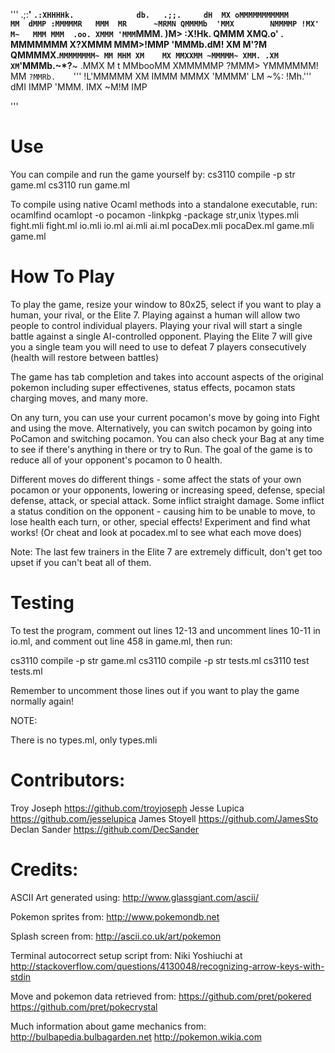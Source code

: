 '''
                              .;:**'
                              `
  .:XHHHHk.              db.   .;;.     dH  MX
oMMMMMMMMMMM        MM  dMMP :MMMMMR   MMM  MR      ~MRMN
QMMMMb  'MMX        NMMMMP !MX'  M~   MMM MMM  .oo. XMMM 'MMM
  `MMM.   )M> :X!Hk. QMMM   XMQ.o'  .  MMMMMMM X?XMMM MMM>!MMP
   'MMMb.dM! XM M'?M QMMMMX.`MMMMMMMM~ MM MHM XM    MX MMXXMM
    ~MMMMM~ XMM. .XM XM`'MMMb.~*?**~ .MMX M t MMbooMM XMMMMMP
     ?MMM>  YMMMMMM! MM   `?MMRb.    `'''   !L'MMMMM XM IMMM
      MMMX   'MMMM'  LM       ~%:           !Mh.''' dMI IMMP
      'MMM.                                             IMX
       ~M!M                                             IMP

'''


# Use

You can compile and run the game yourself by:
cs3110 compile -p str game.ml
cs3110 run game.ml

To compile using native Ocaml methods into a standalone executable, run:
ocamlfind ocamlopt -o pocamon -linkpkg \-package str,unix \types.mli fight.mli fight.ml io.mli io.ml ai.mli ai.ml pocaDex.mli pocaDex.ml game.mli game.ml


# How To Play


To play the game, resize your window to 80x25, select if you want to play
a human, your rival, or the Elite 7. Playing against a human will allow two
people to control individual players. Playing your rival will start a single
battle against a single AI-controlled opponent. Playing the Elite 7 will give
you a single team you will need to use to defeat 7 players consecutively (health
will restore between battles)

The game has tab completion and takes into account aspects of the original
pokemon including super effectivenes, status effects, pocamon stats charging
moves, and many more.

On any turn, you can use your current pocamon's move by going into Fight
and using the move. Alternatively, you can switch pocamon by going into
PoCamon and switching pocamon. You can also check your Bag at any time
to see if there's anything in there or try to Run. The goal of the game
is to reduce all of your opponent's pocamon to 0 health.

Different moves do different things - some affect the stats of your own pocamon
or your opponents, lowering or increasing speed, defense, special defense,
attack, or special attack. Some inflict straight damage. Some inflict a status
condition on the opponent - causing him to be unable to move, to lose health
each turn, or other, special effects! Experiment and find what works! (Or cheat
and look at pocadex.ml to see what each move does)

Note: The last few trainers in the Elite 7 are extremely difficult, don't get
too upset if you can't beat all of them.

# Testing


To test the program, comment out lines 12-13 and uncomment lines 10-11 in io.ml,
and comment out line 458 in game.ml, then run:

cs3110 compile -p str game.ml
cs3110 compile -p str tests.ml
cs3110 test tests.ml

Remember to uncomment those lines out if you want to play the game normally
again!

NOTE:

There is no types.ml, only types.mli

# Contributors:
Troy Joseph https://github.com/troyjoseph
Jesse Lupica https://github.com/jesselupica
James Stoyell https://github.com/JamesSto
Declan Sander https://github.com/DecSander


# Credits:

ASCII Art generated using: http://www.glassgiant.com/ascii/

Pokemon sprites from: http://www.pokemondb.net

Splash screen from: http://ascii.co.uk/art/pokemon

Terminal autocorrect setup script from: Niki Yoshiuchi at
  http://stackoverflow.com/questions/4130048/recognizing-arrow-keys-with-stdin

Move and pokemon data retrieved from:
  https://github.com/pret/pokered
  https://github.com/pret/pokecrystal

Much information about game mechanics from:
  http://bulbapedia.bulbagarden.net
  http://pokemon.wikia.com

